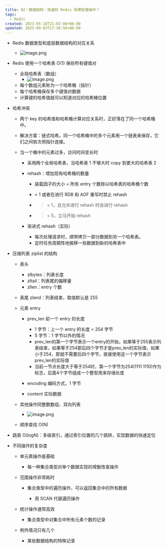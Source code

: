 ```yaml
---
title: 02｜数据结构：快速的 Redis 有哪些慢操作？
tags:
  - Redis
created: 2023-05-18T21:02:08+08:00
updated: 2023-09-03T17:50:56+08:00
---
```


- Redis 数据类型和底层数据结构的对应关系
  - ![image.png](https://cdn.jsdelivr.net/gh/11ze/static/images/redis-02-3.png)

- Redis 使用一个哈希表 O(1) 保存所有键值对

  - 全局哈希表（数组）
    - ![image.png](https://cdn.jsdelivr.net/gh/11ze/static/images/redis-02-4.png)
  - 每个数组元素称为一个哈希桶（指针）
  - 每个哈希桶保存多个键值对数据
  - 计算键的哈希值就可以知道对应的哈希桶位置

- 哈希冲突

  - 两个 key 的哈希值和哈希桶计算对应关系时，正好落在了同一个哈希桶中。
  - 解决方案：链式哈希。同一个哈希桶中的多个元素用一个链表来保存，它们之间依次用指针连接。
  - 当一个桶中的元素过多，访问时间变长时

    - 采用两个全局哈希表，当哈希表 1 不够大时 copy 到更大的哈希表 2

    - rehash：增加现有哈希桶的数量

      - 装载因子的大小 = 所有 entry 个数除以哈希表的哈希桶个数
      - < 1 或者在进行 RDB 和 AOF 重写时禁止 rehash

      - >= 1，且允许进行 rehash 时会进行 rehash

      - >= 5，立马开始 rehash

    - 渐进式 rehash（实际）

      - 每次处理请求时，顺带拷贝一部分数据到另一个哈希表。
      - 定时任务周期性地搬移一些数据到新的哈希表中

- 压缩列表 ziplist 的结构

  - 表头

    - zlbytes：列表长度
    - zltail：列表尾的偏移量
    - zllen：entry 个数

  - 表尾 zlend：列表结束，取值默认是 255
  - 元素 entry

    - prev_len 前一个 entry 的长度

      - 1 字节：上一个 entry 的长度 < 254 字节
      - 5 字节：1 字节以外的情况
      - prev_len的第一个字节表示一个entry的开始，如果等于255表示列表结束，如果等于254那后四个字节才是prev_len的实际值，如果小于254，那就不需要后四个字节，直接使用这一个字节表示prev_len的实际值
      - 当前一节点长度大于等于254时，第一个字节为254(1111 1110)作为标志，后面4个字节组成一个整型用来存储长度

    - encoding 编码方式，1 字节
    - content 实际数据

  - 其他操作同整数数组、双向列表
    - ![image.png](https://cdn.jsdelivr.net/gh/11ze/static/images/redis-02-5.png)


  - 顺序查找 O(N)

- 跳表 O(logN)：多级索引，通过索引位置的几个跳转，实现数据的快速定位
- 不同操作的复杂度

  - 单元素操作是基础

    - 每一种集合类型对单个数据实现的增删改查操作

  - 范围操作非常耗时

    - 集合类型中的遍历操作，可以返回集合中的所有数据

      - 用 SCAN 代替遍历操作

  - 统计操作通常高效

    - 集合类型中对集合中所有元素个数的记录

  - 例外情况只有几个

    - 某些数据结构的特殊记录

